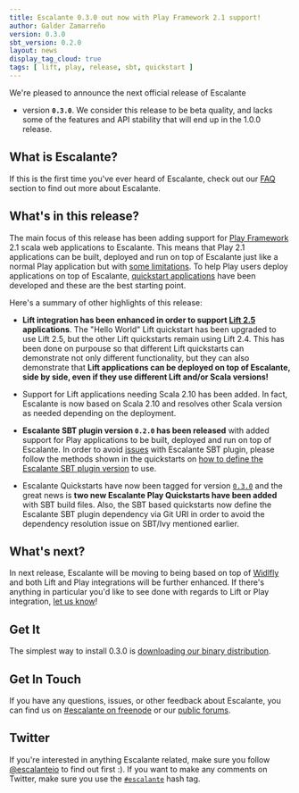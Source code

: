 ```yaml
---
title: Escalante 0.3.0 out now with Play Framework 2.1 support!
author: Galder Zamarreño
version: 0.3.0
sbt_version: 0.2.0
layout: news
display_tag_cloud: true
tags: [ lift, play, release, sbt, quickstart ]
---
```


We're pleased to announce the next official release of Escalante
- version **`0.3.0`**. We consider this release to be beta quality,
and lacks some of the features and API stability that will end up in the
1.0.0 release.

## What is Escalante?

If this is the first time you've ever heard of Escalante, check out our
[FAQ](/faq) section to find out more about Escalante.

## What's in this release?

The main focus of this release has been adding support for
[Play Framework](http://www.playframework.com/) 2.1 scala web applications
to Escalante. This means that Play 2.1 applications can be built, deployed
and run on top of Escalante just like a normal Play application but with
[some limitations](/docs). To help Play users deploy applications on top of
Escalante, [quickstart applications](/quickstarts) have been developed and
these are the best starting point.

Here's a summary of other highlights of this release:

* **Lift integration has been enhanced in order to support
[Lift 2.5](http://liftweb.net/25) applications**. The "Hello World" Lift
quickstart has been upgraded to use Lift 2.5, but the other Lift quickstarts
remain using Lift 2.4. This has been done on purpouse so that different Lift
quickstarts can demonstrate not only different functionality, but they can
also demonstrate that **Lift applications can be deployed on top of Escalante,
side by side, even if they use different Lift and/or Scala versions!**

* Support for Lift applications needing Scala 2.10 has been added. In fact,
Escalante is now based on Scala 2.10 and resolves other Scala version as needed
depending on the deployment.

* **Escalante SBT plugin version `0.2.0` has been released** with added support
for Play applications to be built, deployed and run on top of Escalante.
In order to avoid [issues](https://github.com/sbt/sbt/issues/647) with
Escalante SBT plugin, please follow the methods shown in the quickstarts on
[how to define the Escalante SBT plugin
version](https://github.com/escalante/escalante-quickstart/blob/0.3.0/helloworld-play/project/project/Plugins.scala)
to use.

* Escalante Quickstarts have now been tagged for version
[`0.3.0`](https://github.com/escalante/escalante-quickstart/tree/0.3.0) and the
great news is **two new Escalante Play Quickstarts have been added** with SBT
build files. Also, the SBT based quickstarts now define the Escalante SBT
plugin dependency via Git URI in order to avoid the dependency resolution
issue on SBT/Ivy mentioned earlier.

## What's next?

In next release, Escalante will be moving to being based on top of
[Widlfly](http://www.wildfly.org/) and both Lift and Play integrations will be
further enhanced. If there's anything in particular you'd like to see done
with regards to Lift or Play integration, [let us
know](https://groups.google.com/forum/#!topic/escalante-dev)!

## Get It

The simplest way to install 0.3.0 is [downloading our binary distribution](/download).

## Get In Touch

If you have any questions, issues, or other feedback about Escalante, you
can find us on [#escalante on freenode](/community/#irc)
or our [public forums](/community/#user_forum).

## Twitter

If you're interested in anything Escalante related, make sure you follow
[@escalanteio](https://twitter.com/escalanteio) to find out first :). If you
want to make any comments on Twitter, make sure you use the
[`#escalante`](https://twitter.com/search/?q=%23escalanteio&src=hash)
hash tag.
